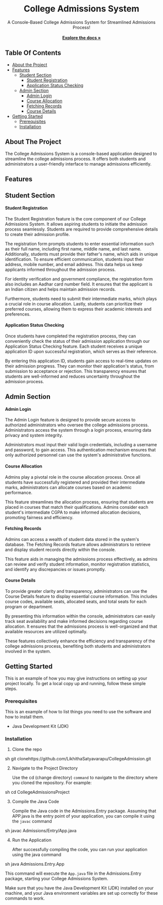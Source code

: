 <br/>
<p align="center">
  <h1 align="center">College Admissions System</h1>

  <p align="center">
    A Console-Based College Admissions System for Streamlined Admissions Process!
    <br/>
    <br/>
    <a href="https://github.com/LikhithaSatyavarapu/CollegeAdmission"><strong>Explore the docs »</strong></a>
    <br/>
  </p>
</p>

## Table Of Contents

- [About the Project](#about-the-project)
- [Features](#features)
  - [Student Section](#student-section)
    - [Student Registration](#student-registration)
    - [Application Status Checking](#application-status-checking)
  - [Admin Section](#admin-section)
    - [Admin Login](#admin-login)
    - [Course Allocation](#course-allocation)
    - [Fetching Records](#fetching-records)
    - [Course Details](#course-details)
- [Getting Started](#getting-started)
  - [Prerequisites](#prerequisites)
  - [Installation](#installation)

## About The Project

The College Admissions System is a console-based application designed to streamline the college admissions process. It offers both students and administrators a user-friendly interface to manage admissions efficiently.

## Features

## Student Section

#### Student Registration

The Student Registration feature is the core component of our College Admissions System. It allows aspiring students to initiate the admission process seamlessly. Students are required to provide comprehensive details to create their admission profile.

The registration form prompts students to enter essential information such as their full name, including first name, middle name, and last name. Additionally, students must provide their father's name, which aids in unique identification. To ensure efficient communication, students input their address, mobile number, and email address. This data helps us keep applicants informed throughout the admission process.

For identity verification and government compliance, the registration form also includes an Aadhar card number field. It ensures that the applicant is an Indian citizen and helps maintain admission records.

Furthermore, students need to submit their intermediate marks, which plays a crucial role in course allocation. Lastly, students can prioritize their preferred courses, allowing them to express their academic interests and preferences.

#### Application Status Checking

Once students have completed the registration process, they can conveniently check the status of their admission application through our Application Status Checking feature. Each student receives a unique application ID upon successful registration, which serves as their reference.

By entering this application ID, students gain access to real-time updates on their admission progress. They can monitor their application's status, from submission to acceptance or rejection. This transparency ensures that students are well-informed and reduces uncertainty throughout the admission process.

## Admin Section

#### Admin Login

The Admin Login feature is designed to provide secure access to authorized administrators who oversee the college admissions process. Administrators access the system through a login process, ensuring data privacy and system integrity.

Administrators must input their valid login credentials, including a username and password, to gain access. This authentication mechanism ensures that only authorized personnel can use the system's administrative functions.

#### Course Allocation

Admins play a pivotal role in the course allocation process. Once all students have successfully registered and provided their intermediate marks, administrators can allocate courses based on academic performance.

This feature streamlines the allocation process, ensuring that students are placed in courses that match their qualifications. Admins consider each student's intermediate CGPA to make informed allocation decisions, promoting fairness and efficiency.

#### Fetching Records

Admins can access a wealth of student data stored in the system's database. The Fetching Records feature allows administrators to retrieve and display student records directly within the console.

This feature aids in managing the admissions process effectively, as admins can review and verify student information, monitor registration statistics, and identify any discrepancies or issues promptly.

#### Course Details

To provide greater clarity and transparency, administrators can use the Course Details feature to display essential course information. This includes course codes, available seats, allocated seats, and total seats for each program or department.

By presenting this information within the console, administrators can easily track seat availability and make informed decisions regarding course allocation. It ensures that the admissions process is well-organized and that available resources are utilized optimally.

These features collectively enhance the efficiency and transparency of the college admissions process, benefiting both students and administrators involved in the system.

## Getting Started

This is an example of how you may give instructions on setting up your project locally. To get a local copy up and running, follow these simple steps.

### Prerequisites

This is an example of how to list things you need to use the software and how to install them.

- Java Development Kit (JDK)

### Installation

1. Clone the repo

sh
git clonehttps://github.com/LikhithaSatyavarapu/CollegeAdmission.git


2. Navigate to the Project Directory

   Use the cd (change directory) `command` to navigate to the directory where you cloned the repository.
   For example:

sh
cd CollegeAdmissionsProject


3. Compile the Java Code

   Compile the Java code in the Admissions.Entry package. Assuming that APP.java is the entry point of your application, you can compile it using the `javac` command

sh
javac Admissions/Entry/App.java


4. Run the Application

   After successfully compiling the code, you can run your application using the java command

sh
java Admissions.Entry.App


This command will execute the `App.java` file in the Admissions.Entry package, starting your College Admissions System.

Make sure that you have the Java Development Kit (JDK) installed on your machine, and your Java environment variables are set up correctly for these commands to work.
